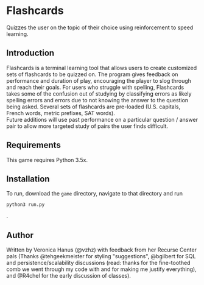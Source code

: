 # Flashcards
Quizzes the user on the topic of their choice using reinforcement to speed learning.

Introduction
------------------
Flashcards is a terminal learning tool that allows users to create customized sets of flashcards to be quizzed on.  The program gives feedback on performance and duration of play, encouraging the player to slog through and reach their goals.  For users who struggle with spelling, Flashcards takes some of the confusion out of studying by classifying errors as likely spelling errors and errors due to not knowing the answer to the question being asked.  Several sets of flashcards are pre-loaded (U.S. capitals, French words, metric prefixes, SAT words).  
Future additions will use past performance on a particular question / answer pair to allow more targeted study of pairs the user finds difficult.

Requirements
--------------------
This game requires Python 3.5x.

Installation
---------------
To run, download the <code>game</code> directory, navigate to that directory and run <pre><code>python3 run.py</code></pre>.

Author
----------
Written by Veronica Hanus (@vzhz) with feedback from her Recurse Center pals (Thanks @tehgeekmeister for styling "suggestions", @bgilbert for SQL and persistence/scalability discussions (read: thanks for the fine-toothed comb we went through my code with and for making me justify everything), and @R4chel for the early discussion of classes).  
